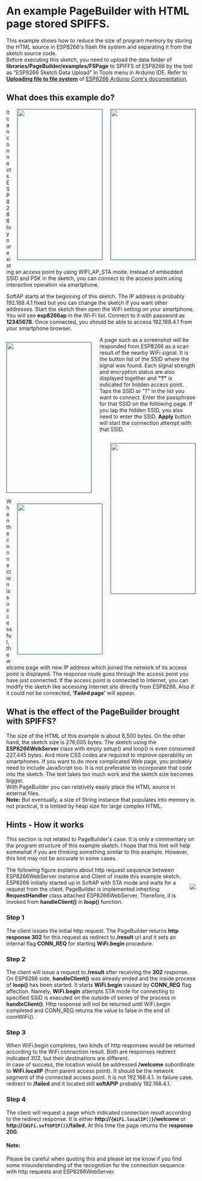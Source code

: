 # An example PageBuilder with HTML page stored SPIFFS.

This example shows how to reduce the size of program memory by storing the HTML source in ESP8266's flash file system and separating it from the sketch source code.  
Before executing this sketch, you need to upload the data folder of **libraries/PageBuilder/examples/FSPage** to SPIFFS of ESP8266 by the tool as "ESP8266 Sketch Data Upload" in Tools menu in Arduino IDE. Refer to [**Uploading file to file system**](https://arduino-esp8266.readthedocs.io/en/latest/filesystem.html#uploading-files-to-file-system) of [ESP8266 Arduino Core's documentation](https://arduino-esp8266.readthedocs.io/en/latest/index.html).

## What does this example do?
<img src="https://user-images.githubusercontent.com/12591771/34141303-aba4b284-e4c3-11e7-872b-69b9301cef10.png" style="float:right;width:225px;height:400px;margin-left:1.5em;margin-bottom:1.0em;border:1px solid #3366cc;"><img src="https://user-images.githubusercontent.com/12591771/34141214-14cb8cfc-e4c3-11e7-8afd-90efbdd6ac87.png" style="float:right;width:225px;height:400px;margin-left:1.0em;margin-bottom:1.0em;border:1px solid #3366cc;">It can connects ESP8266 to your existing an access point by using WIFI_AP_STA mode. Instead of embedded SSID and PSK in the sketch, you can connect to the access point using interactive operation via smartphone.  

SoftAP starts at the beginning of this sketch. The IP address is probably 192.168.4.1 fixed but you can change the sketch if you want other addresses. Start the sketch then open the WiFi setting on your smartphone. You will see **esp8266ap** in the Wi-Fi list. Connect to it with password as **12345678**. Once connected, you should be able to access 192.168.4.1 from your smartphone browser.  

<img src="https://user-images.githubusercontent.com/12591771/34141367-23577c26-e4c4-11e7-9e26-528497368e97.png" style="float:left;width:225px;height:400px;margin-right:1.5em;margin-top:1.0em;margin-bottom:1.0em;border:1px solid #3366cc">A page such as a screenshot will be responded from ESP8266 as a scan result of the nearby WiFi signal. It is the button list of the SSID where the signal was found. Each signal strength and encryption status are also displayed together and **"?"** is indicated for hidden access point.  
Taps the SSID or "?" in the list you want to connect. Enter the passphrase for that SSID on the following page. If you tap the hidden SSID, you also need to enter the SSID.  **Apply** button will start the connection attempt with that SSID.  

<img src="https://user-images.githubusercontent.com/12591771/34141438-94224f6c-e4c4-11e7-9dd1-52582e10975d.png" style="float:right;margin-left:1.5em;margin-top:1.0em;margin-bottom:1.0em;width:225px;height:400px;border:1px solid #3366cc"><img src="https://user-images.githubusercontent.com/12591771/34141320-cf390af6-e4c3-11e7-9bbd-44d7f80aa076.png" style="float:right;margin-left:1.0em;margin-top:1.0em;margin-bottom:1.0em;width:225px;height:400px;border:1px solid #3366cc">When the connection is successful, the welcome page with new IP address which joined the network of its access point is displayed. The response route goes through the access point you have just connected. If the access point is connected to Internet, you can modify the sketch like accessing Internet site directly from ESP8266. Also if it could not be connected, **'Failed page'** will appear. <div style="clear:none;"></div>

## What is the effect of the PageBuilder brought with SPIFFS?

The size of the HTML of this example is about 6,500 bytes. On the other hand, the sketch size is 276,005 bytes. The sketch using the **ESP8266WebServer** class with empty setup() and loop() is even consumed 227,445 bytes. And more CSS codes are required to improve operability on smartphones. If you want to do more complicated Web page, you probably need to include JavaScript too. It is not preferable to incorporate that code into the sketch. The test takes too much work and the sketch size becomes bigger.  
With PageBuilder you can relatively easily place the HTML source in external files.  
**Note:** But eventually, a size of String instance that populates into memory is not practical, it is limited by heap size for large complex HTML.

## Hints - How it works 

This section is not related to PageBuilder's case. It is only a commentary on the program structure of this example sketch. I hope that this hint will help somewhat if you are thinking something similar to this example. However, this hint may not be accurate in some cases.  

The following figure explains about http request sequence between ESP8266WebServer instance and Client of inside this example sketch.<img src="https://user-images.githubusercontent.com/12591771/34141467-cb29e542-e4c4-11e7-9d06-f515383823e4.png" style="float:right;margin-left:1.5em;margin-top:2.0em;margin-bottom:1.0em;">  
ESP8266 initially started up in SoftAP with STA mode and waits for a request from the client. PageBuilder is implemented inheriting **RequestHandler** class attached ESP8266WebServer. Therefore, it is invoked from **handleClient()** in **loop()** function.  

### Step 1

The client issues the initial http request. The PageBuilder returns **http response 302** for this request as redirect to **/result** uri and it sets an internal flag **CONN_REQ** for starting **WiFi.begin** procedure.

### Step 2

The client will issue a request to **/result** after receiving the **302** response. On ESP8266 side, **handleClient()** was already ended and the inside process of **loop()** has been started. It starts **WiFi.begin** caused by **CONN_REQ** flag affection. Namely, **WiFi.begin** attempts STA mode for connecting to specified SSID is executed on the outside of series of the process in **handleClient()**. Http response will not be returned until WiFi.begin completed and CONN_REQ returns the value to false in the end of connWiFi().

### Step 3

When WiFi.begin completes, two kinds of http responses would be returned according to the WiFi connection result. Both are responses redirect indicated 302, but their destinations are different.  
In case of success, the location would  be addressed **/welcome** subordinate to **WiFi.localIP** (from parent access point). It should be the network segment of the connected access point. It is not 192.168.4.1. In failure case, redirect to **/failed** and it located still **softAPIP** probably 192.168.4.1.

### Step 4

The client will request a page which indicated connection result according to the redirect response. It is either **http\://`{WiFi.localIP()}`/welcome** or **http\://`{WiFi.softAPIP()}`/failed**. At this time the page returns the **response 200**.

#### Note:  
Please be careful when quoting this and please let me know if you find some misunderstanding of the recognition for the connection sequence with http requests and ESP8266WebServer.